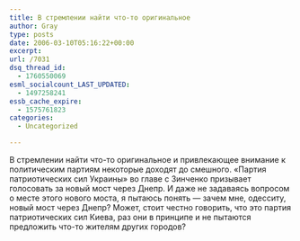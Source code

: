 ```yaml
---
title: В стремлении найти что-то оригинальное
author: Gray
type: posts
date: 2006-03-10T05:16:22+00:00
excerpt:
url: /7031
dsq_thread_id:
  - 1760550069
esml_socialcount_LAST_UPDATED:
  - 1497258241
essb_cache_expire:
  - 1575761823
categories:
  - Uncategorized

---
```








В стремлении найти что-то оригинальное и привлекающее внимание к политическим партиям некоторые доходят до смешного. &#171;Партия патриотических сил Украины&#187; во главе с Зинченко призывает голосовать за новый мост через Днепр. И даже не задаваясь вопросом о месте этого нового моста, я пытаюсь понять &#8212; зачем мне, одесситу, новый мост через Днепр? Может, стоит честно говорить, что это партия патриотических сил Киева, раз они в принципе и не пытаются предложить что-то жителям других городов?